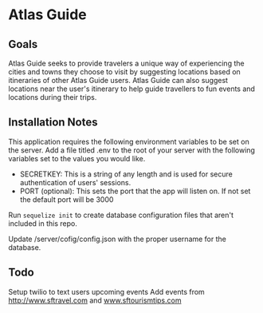 # Atlas Guide
## Goals
Atlas Guide seeks to provide travelers a unique way of experiencing the cities and towns they choose to visit by suggesting locations based on itineraries of other Atlas Guide users. Atlas Guide can also suggest locations near the user's itinerary to help guide travellers to fun events and locations during their trips. 

## Installation Notes
This application requires the following environment variables to be set on the server. Add a file titled .env to the root of your server with the following variables set to the values you would like.
- SECRETKEY: This is a string of any length and is used for secure authentication of users' sessions.
- PORT (optional): This sets the port that the app will listen on. If not set the default port will be 3000

Run `sequelize init` to create database configuration files that aren't included in this repo.

Update /server/cofig/config.json with the proper username for the database.

## Todo
Setup twilio to text users upcoming events
Add events from http://www.sftravel.com and www.sftourismtips.com